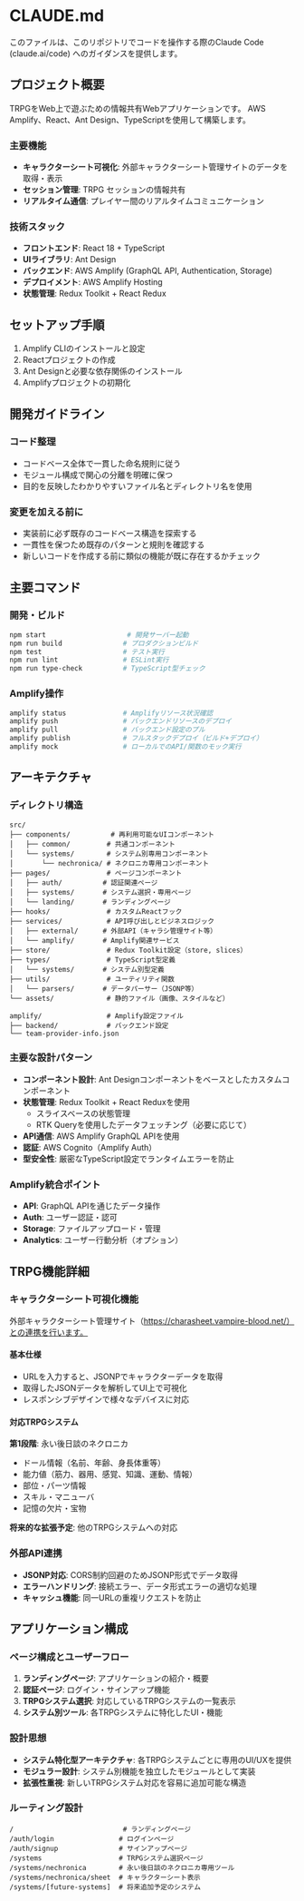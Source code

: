 # CLAUDE.md

このファイルは、このリポジトリでコードを操作する際のClaude Code (claude.ai/code) へのガイダンスを提供します。

## プロジェクト概要

TRPGをWeb上で遊ぶための情報共有Webアプリケーションです。
AWS Amplify、React、Ant Design、TypeScriptを使用して構築します。

### 主要機能

- **キャラクターシート可視化**: 外部キャラクターシート管理サイトのデータを取得・表示
- **セッション管理**: TRPG セッションの情報共有
- **リアルタイム通信**: プレイヤー間のリアルタイムコミュニケーション

### 技術スタック

- **フロントエンド**: React 18 + TypeScript
- **UIライブラリ**: Ant Design
- **バックエンド**: AWS Amplify (GraphQL API, Authentication, Storage)
- **デプロイメント**: AWS Amplify Hosting
- **状態管理**: Redux Toolkit + React Redux

## セットアップ手順

1. Amplify CLIのインストールと設定
2. Reactプロジェクトの作成
3. Ant Designと必要な依存関係のインストール
4. Amplifyプロジェクトの初期化

## 開発ガイドライン

### コード整理

- コードベース全体で一貫した命名規則に従う
- モジュール構成で関心の分離を明確に保つ
- 目的を反映したわかりやすいファイル名とディレクトリ名を使用

### 変更を加える前に

- 実装前に必ず既存のコードベース構造を探索する
- 一貫性を保つため既存のパターンと規則を確認する
- 新しいコードを作成する前に類似の機能が既に存在するかチェック

## 主要コマンド

### 開発・ビルド

```bash
npm start                    # 開発サーバー起動
npm run build               # プロダクションビルド
npm test                    # テスト実行
npm run lint                # ESLint実行
npm run type-check          # TypeScript型チェック
```

### Amplify操作

```bash
amplify status              # Amplifyリソース状況確認
amplify push                # バックエンドリソースのデプロイ
amplify pull                # バックエンド設定のプル
amplify publish             # フルスタックデプロイ（ビルド+デプロイ）
amplify mock                # ローカルでのAPI/関数のモック実行
```

## アーキテクチャ

### ディレクトリ構造

```
src/
├── components/          # 再利用可能なUIコンポーネント
│   ├── common/         # 共通コンポーネント
│   └── systems/        # システム別専用コンポーネント
│       └── nechronica/ # ネクロニカ専用コンポーネント
├── pages/              # ページコンポーネント
│   ├── auth/          # 認証関連ページ
│   ├── systems/       # システム選択・専用ページ
│   └── landing/       # ランディングページ
├── hooks/              # カスタムReactフック
├── services/           # API呼び出しとビジネスロジック
│   ├── external/      # 外部API（キャラシ管理サイト等）
│   └── amplify/       # Amplify関連サービス
├── store/              # Redux Toolkit設定（store, slices）
├── types/              # TypeScript型定義
│   └── systems/       # システム別型定義
├── utils/              # ユーティリティ関数
│   └── parsers/       # データパーサー（JSONP等）
└── assets/             # 静的ファイル（画像、スタイルなど）

amplify/                # Amplify設定ファイル
├── backend/            # バックエンド設定
└── team-provider-info.json
```

### 主要な設計パターン

- **コンポーネント設計**: Ant Designコンポーネントをベースとしたカスタムコンポーネント
- **状態管理**: Redux Toolkit + React Reduxを使用
  - スライスベースの状態管理
  - RTK Queryを使用したデータフェッチング（必要に応じて）
- **API通信**: AWS Amplify GraphQL APIを使用
- **認証**: AWS Cognito（Amplify Auth）
- **型安全性**: 厳密なTypeScript設定でランタイムエラーを防止

### Amplify統合ポイント

- **API**: GraphQL APIを通じたデータ操作
- **Auth**: ユーザー認証・認可
- **Storage**: ファイルアップロード・管理
- **Analytics**: ユーザー行動分析（オプション）

## TRPG機能詳細

### キャラクターシート可視化機能

外部キャラクターシート管理サイト（https://charasheet.vampire-blood.net/）との連携を行います。

#### 基本仕様

- URLを入力すると、JSONPでキャラクターデータを取得
- 取得したJSONデータを解析してUI上で可視化
- レスポンシブデザインで様々なデバイスに対応

#### 対応TRPGシステム

**第1段階**: 永い後日談のネクロニカ

- ドール情報（名前、年齢、身長体重等）
- 能力値（筋力、器用、感覚、知識、運動、情報）
- 部位・パーツ情報
- スキル・マニューバ
- 記憶の欠片・宝物

**将来的な拡張予定**: 他のTRPGシステムへの対応

### 外部API連携

- **JSONP対応**: CORS制約回避のためJSONP形式でデータ取得
- **エラーハンドリング**: 接続エラー、データ形式エラーの適切な処理
- **キャッシュ機能**: 同一URLの重複リクエストを防止

## アプリケーション構成

### ページ構成とユーザーフロー

1. **ランディングページ**: アプリケーションの紹介・概要
2. **認証ページ**: ログイン・サインアップ機能
3. **TRPGシステム選択**: 対応しているTRPGシステムの一覧表示
4. **システム別ツール**: 各TRPGシステムに特化したUI・機能

### 設計思想

- **システム特化型アーキテクチャ**: 各TRPGシステムごとに専用のUI/UXを提供
- **モジュラー設計**: システム別機能を独立したモジュールとして実装
- **拡張性重視**: 新しいTRPGシステム対応を容易に追加可能な構造

### ルーティング設計

```
/                           # ランディングページ
/auth/login                # ログインページ
/auth/signup               # サインアップページ
/systems                   # TRPGシステム選択ページ
/systems/nechronica        # 永い後日談のネクロニカ専用ツール
/systems/nechronica/sheet  # キャラクターシート表示
/systems/[future-systems]  # 将来追加予定のシステム
```
